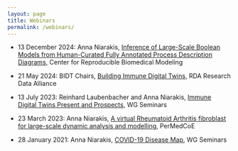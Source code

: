 ```yaml
---
layout: page
title: Webinars
permalink: /webinars/
---
```


<ul>
  <li>
    <p> 13 December 2024: Anna Niarakis,
      <a href="https://youtu.be/11ie9SiuVTk?si=q5oHGrxiO9YGOJ-I" target="_blank">
         Inference of Large-Scale Boolean Models from Human-Curated Fully Annotated Process Description Diagrams</a>, Center for Reproducible Biomedical Modeling
    </p>
  </li>
  <li>
    <p> 21 May 2024: BIDT Chairs,
      <a href="https://youtu.be/pTs6zNJ0hpE?si=aOX9uPlclado6gJL" target="_blank">
         Building Immune Digital Twins</a>, RDA Research Data Alliance
    </p>
  </li>
  <li>
    <p> 13 July 2023: Reinhard Laubenbacher and Anna Niarakis, 
      <a href="https://www.youtube.com/live/auAnSYvWmss?si=iaHDAtdK8tGPX2mX" target="_blank">
       Immune Digital Twins Present and Prospects</a>, WG Seminars
    </p>
  </li>
  <li>
    <p> 23 March 2023: Anna Niarakis,
      <a href="https://youtu.be/7ZqP2Kvofrg?si=NuRi_mwieC3xFoxT" target="_blank">
        A virtual Rheumatoid Arthritis fibroblast for large-scale dynamic analysis and modelling</a>, PerMedCoE
    </p>
  </li>
  <li>
    <p> 28 January 2021: Anna Niarakis, 
      <a href="https://youtu.be/DYoeHD2jOcU?si=o1OjBAUqDR_CCmc3" target="_blank">
       COVID-19 Disease Map</a>, WG Seminars
    </p>
  </li>
</ul>
